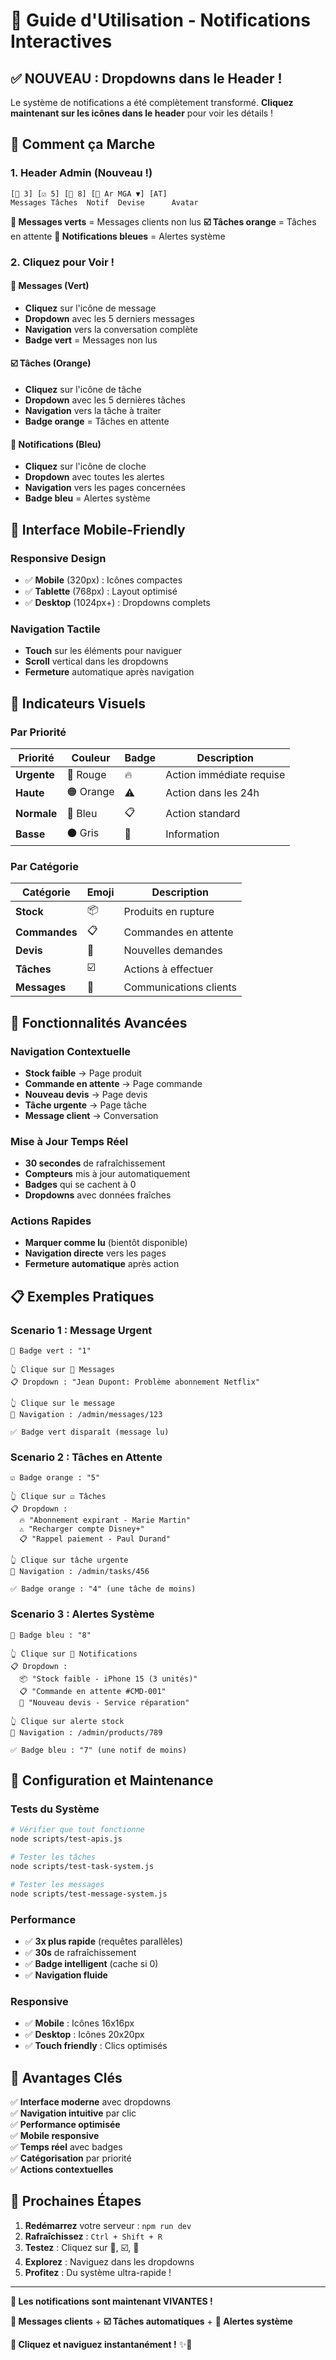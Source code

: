 # 🎯 Guide d'Utilisation - Notifications Interactives

## ✅ **NOUVEAU : Dropdowns dans le Header !**

Le système de notifications a été complètement transformé. **Cliquez maintenant sur les icônes dans le header** pour voir les détails !

## 🔔 **Comment ça Marche**

### **1. Header Admin (Nouveau !)**
```
[💬 3] [☑️ 5] [🔔 8] [💱 Ar MGA ▼] [AT]
Messages Tâches  Notif  Devise      Avatar
```

**💬 Messages verts** = Messages clients non lus
**☑️ Tâches orange** = Tâches en attente
**🔔 Notifications bleues** = Alertes système

### **2. Cliquez pour Voir !**

#### **💬 Messages (Vert)**
- **Cliquez** sur l'icône de message
- **Dropdown** avec les 5 derniers messages
- **Navigation** vers la conversation complète
- **Badge vert** = Messages non lus

#### **☑️ Tâches (Orange)**
- **Cliquez** sur l'icône de tâche
- **Dropdown** avec les 5 dernières tâches
- **Navigation** vers la tâche à traiter
- **Badge orange** = Tâches en attente

#### **🔔 Notifications (Bleu)**
- **Cliquez** sur l'icône de cloche
- **Dropdown** avec toutes les alertes
- **Navigation** vers les pages concernées
- **Badge bleu** = Alertes système

## 📱 **Interface Mobile-Friendly**

### **Responsive Design**
- ✅ **Mobile** (320px) : Icônes compactes
- ✅ **Tablette** (768px) : Layout optimisé
- ✅ **Desktop** (1024px+) : Dropdowns complets

### **Navigation Tactile**
- **Touch** sur les éléments pour naviguer
- **Scroll** vertical dans les dropdowns
- **Fermeture** automatique après navigation

## 🎨 **Indicateurs Visuels**

### **Par Priorité**
| Priorité | Couleur | Badge | Description |
|----------|---------|-------|-------------|
| **Urgente** | 🔴 Rouge | 🔥 | Action immédiate requise |
| **Haute** | 🟠 Orange | ⚠️ | Action dans les 24h |
| **Normale** | 🔵 Bleu | 📋 | Action standard |
| **Basse** | ⚫ Gris | 💬 | Information |

### **Par Catégorie**
| Catégorie | Emoji | Description |
|-----------|-------|-------------|
| **Stock** | 📦 | Produits en rupture |
| **Commandes** | 📋 | Commandes en attente |
| **Devis** | 💬 | Nouvelles demandes |
| **Tâches** | ☑️ | Actions à effectuer |
| **Messages** | 💬 | Communications clients |

## 🚀 **Fonctionnalités Avancées**

### **Navigation Contextuelle**
- **Stock faible** → Page produit
- **Commande en attente** → Page commande
- **Nouveau devis** → Page devis
- **Tâche urgente** → Page tâche
- **Message client** → Conversation

### **Mise à Jour Temps Réel**
- **30 secondes** de rafraîchissement
- **Compteurs** mis à jour automatiquement
- **Badges** qui se cachent à 0
- **Dropdowns** avec données fraîches

### **Actions Rapides**
- **Marquer comme lu** (bientôt disponible)
- **Navigation directe** vers les pages
- **Fermeture automatique** après action

## 📋 **Exemples Pratiques**

### **Scenario 1 : Message Urgent**
```
💬 Badge vert : "1"

👆 Clique sur 💬 Messages
📋 Dropdown : "Jean Dupont: Problème abonnement Netflix"

👆 Clique sur le message
🚀 Navigation : /admin/messages/123

✅ Badge vert disparaît (message lu)
```

### **Scenario 2 : Tâches en Attente**
```
☑️ Badge orange : "5"

👆 Clique sur ☑️ Tâches
📋 Dropdown :
  🔥 "Abonnement expirant - Marie Martin"
  ⚠️ "Recharger compte Disney+"
  📋 "Rappel paiement - Paul Durand"

👆 Clique sur tâche urgente
🚀 Navigation : /admin/tasks/456

✅ Badge orange : "4" (une tâche de moins)
```

### **Scenario 3 : Alertes Système**
```
🔔 Badge bleu : "8"

👆 Clique sur 🔔 Notifications
📋 Dropdown :
  📦 "Stock faible - iPhone 15 (3 unités)"
  📋 "Commande en attente #CMD-001"
  💬 "Nouveau devis - Service réparation"

👆 Clique sur alerte stock
🚀 Navigation : /admin/products/789

✅ Badge bleu : "7" (une notif de moins)
```

## 🔧 **Configuration et Maintenance**

### **Tests du Système**
```bash
# Vérifier que tout fonctionne
node scripts/test-apis.js

# Tester les tâches
node scripts/test-task-system.js

# Tester les messages
node scripts/test-message-system.js
```

### **Performance**
- ✅ **3x plus rapide** (requêtes parallèles)
- ✅ **30s** de rafraîchissement
- ✅ **Badge intelligent** (cache si 0)
- ✅ **Navigation fluide**

### **Responsive**
- ✅ **Mobile** : Icônes 16x16px
- ✅ **Desktop** : Icônes 20x20px
- ✅ **Touch friendly** : Clics optimisés

## 🎉 **Avantages Clés**

✅ **Interface moderne** avec dropdowns  
✅ **Navigation intuitive** par clic  
✅ **Performance optimisée**  
✅ **Mobile responsive**  
✅ **Temps réel** avec badges  
✅ **Catégorisation** par priorité  
✅ **Actions contextuelles**  

## 🚀 **Prochaines Étapes**

1. **Redémarrez** votre serveur : `npm run dev`
2. **Rafraîchissez** : `Ctrl + Shift + R`
3. **Testez** : Cliquez sur 💬, ☑️, 🔔
4. **Explorez** : Naviguez dans les dropdowns
5. **Profitez** : Du système ultra-rapide !

---

**🎯 Les notifications sont maintenant VIVANTES !**

**💬 Messages clients** + **☑️ Tâches automatiques** + **🔔 Alertes système**

**🚀 Cliquez et naviguez instantanément !** ✨🔔

